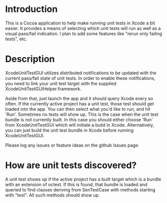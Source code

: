 Introduction
============

This is a Cocoa application to help make running unit tests in Xcode a bit easier. It provides a means of selecting which unit tests will run as well as a visual pass/fail indication. I plan to add some features like "rerun only failing tests", etc. 

Description
===========

XcodeUnitTestGUI utilizes distributed notifications to be updated with the current pass/fail state of unit tests. In order to enable these notifications, you need to link your unit test target with the supplied XcodeUnitTestGUIHelper.framework.

Aside from that, just launch the app and it should query Xcode every so often. If the currently active project has a unit test, those test should get loaded into the app. You can then select what you'd like to run, and hit 'Run'. Sometimes no tests will show up. This is the case when the unit test bundle is not currently built. In this case you should either choose 'Run' from XcodeUnitTestGUI which will initiate a build in Xcode. Alternatively, you can just build the unit test bundle in Xcode before running XcodeUnitTestGUI.

Please log any issues or feature ideas on the github Issues page.

How are unit tests discovered?
==============================

A unit test shows up if the active project has a built target which is a bundle with an extension of octest. If this is found, that bundle is loaded and queried to find classes deriving from SenTestCase with
methods starting with "test". All such methods should show up.


